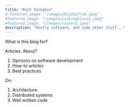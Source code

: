 ```yaml
---
title: "Rich Youngkin"
# featured_image: "/images/BigSkyTram.jpeg"
#featured_image: "/images/LookingGlass2.jpeg"
#featured_image: "/images/router2.jpeg"
description: "Mostly software, and some other stuff..."
---
```

What is this blog for?

Articles. About?
1. Opinions on software development
2. How-to articles
3. Best practices

On:
1. Architecture
2. Distributed systems
3. Well written code

